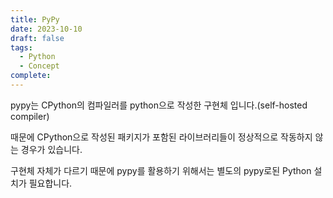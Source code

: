 ```yaml
---
title: PyPy
date: 2023-10-10
draft: false
tags:
  - Python
  - Concept
complete:
---
```

pypy는 CPython의 컴파일러를 python으로 작성한 구현체 입니다.(self-hosted compiler)

때문에 CPython으로 작성된 패키지가 포함된 라이브러리들이 정상적으로 작동하지 않는 경우가 있습니다.

구현체 자체가 다르기 때문에 pypy를 활용하기 위해서는 별도의 pypy로된 Python 설치가 필요합니다.
